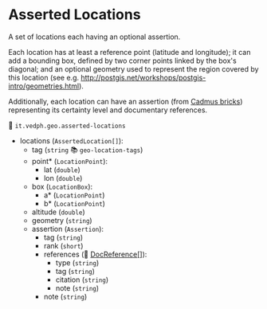 # Asserted Locations

A set of locations each having an optional assertion.

Each location has at least a reference point (latitude and longitude); it can add a bounding box, defined by two corner points linked by the box's diagonal; and an optional geometry used to represent the region covered by this location (see e.g. <http://postgis.net/workshops/postgis-intro/geometries.html>).

Additionally, each location can have an assertion (from [Cadmus bricks](https://github.com/vedph/cadmus-bricks)) representing its certainty level and documentary references.

🔑 `it.vedph.geo.asserted-locations`

- locations (`AssertedLocation[]`):
  - tag (`string` 📚 `geo-location-tags`)
  - point\* (`LocationPoint`):
    - lat (`double`)
    - lon (`double`)
  - box (`LocationBox`):
    - a\* (`LocationPoint`)
    - b\* (`LocationPoint`)
  - altitude (`double`)
  - geometry (`string`)
  - assertion (`Assertion`):
    - tag (`string`)
    - rank (`short`)
    - references (🧱 [DocReference[]](https://github.com/vedph/cadmus-bricks/blob/master/docs/doc-reference.md)):
      - type (`string`)
      - tag (`string`)
      - citation (`string`)
      - note (`string`)
    - note (`string`)
